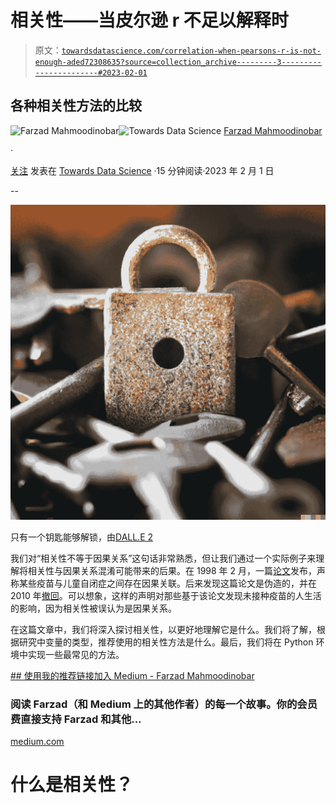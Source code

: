 # 相关性——当皮尔逊 r 不足以解释时

> 原文：[`towardsdatascience.com/correlation-when-pearsons-r-is-not-enough-aded72308635?source=collection_archive---------3-----------------------#2023-02-01`](https://towardsdatascience.com/correlation-when-pearsons-r-is-not-enough-aded72308635?source=collection_archive---------3-----------------------#2023-02-01)

## 各种相关性方法的比较

[](https://medium.com/@fmnobar?source=post_page-----aded72308635--------------------------------)![Farzad Mahmoodinobar](https://medium.com/@fmnobar?source=post_page-----aded72308635--------------------------------)[](https://towardsdatascience.com/?source=post_page-----aded72308635--------------------------------)![Towards Data Science](https://towardsdatascience.com/?source=post_page-----aded72308635--------------------------------) [Farzad Mahmoodinobar](https://medium.com/@fmnobar?source=post_page-----aded72308635--------------------------------)

·

[关注](https://medium.com/m/signin?actionUrl=https%3A%2F%2Fmedium.com%2F_%2Fsubscribe%2Fuser%2F3c56b7d4893e&operation=register&redirect=https%3A%2F%2Ftowardsdatascience.com%2Fcorrelation-when-pearsons-r-is-not-enough-aded72308635&user=Farzad+Mahmoodinobar&userId=3c56b7d4893e&source=post_page-3c56b7d4893e----aded72308635---------------------post_header-----------) 发表在 [Towards Data Science](https://towardsdatascience.com/?source=post_page-----aded72308635--------------------------------) ·15 分钟阅读·2023 年 2 月 1 日[](https://medium.com/m/signin?actionUrl=https%3A%2F%2Fmedium.com%2F_%2Fvote%2Ftowards-data-science%2Faded72308635&operation=register&redirect=https%3A%2F%2Ftowardsdatascience.com%2Fcorrelation-when-pearsons-r-is-not-enough-aded72308635&user=Farzad+Mahmoodinobar&userId=3c56b7d4893e&source=-----aded72308635---------------------clap_footer-----------)

--

[](https://medium.com/m/signin?actionUrl=https%3A%2F%2Fmedium.com%2F_%2Fbookmark%2Fp%2Faded72308635&operation=register&redirect=https%3A%2F%2Ftowardsdatascience.com%2Fcorrelation-when-pearsons-r-is-not-enough-aded72308635&source=-----aded72308635---------------------bookmark_footer-----------)![](img/9e7d5ed242ff9c85c8f6b6b7bbf72661.png)

只有一个钥匙能够解锁，由[DALL.E 2](https://openai.com/dall-e-2/)

我们对“相关性不等于因果关系”这句话非常熟悉，但让我们通过一个实际例子来理解将相关性与因果关系混淆可能带来的后果。在 1998 年 2 月，一篇[论文](https://pubmed.ncbi.nlm.nih.gov/9500320/)发布，声称某些疫苗与儿童自闭症之间存在因果关联。后来发现这篇论文是伪造的，并在 2010 年[撤回](https://pubmed.ncbi.nlm.nih.gov/20137807/)。可以想象，这样的声明对那些基于该论文发现未接种疫苗的人生活的影响，因为相关性被误认为是因果关系。

在这篇文章中，我们将深入探讨相关性，以更好地理解它是什么。我们将了解，根据研究中变量的类型，推荐使用的相关性方法是什么。最后，我们将在 Python 环境中实现一些最常见的方法。

[## 使用我的推荐链接加入 Medium - Farzad Mahmoodinobar](https://medium.com/@fmnobar/membership?source=post_page-----aded72308635--------------------------------)

### 阅读 Farzad（和 Medium 上的其他作者）的每一个故事。你的会员费直接支持 Farzad 和其他…

[medium.com](https://medium.com/@fmnobar/membership?source=post_page-----aded72308635--------------------------------)

# 什么是相关性？
